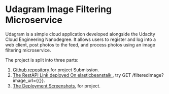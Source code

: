 # Udagram Image Filtering Microservice

Udagram is a simple cloud application developed alongside the Udacity Cloud Engineering Nanodegree. It allows users to register and log into a web client, post photos to the feed, and process photos using an image filtering microservice.

The project is split into three parts:
1. [Github repository ](https://github.com/Thibos/cloud-developer/tree/master/course-02/project/image-filter-starter-code) for project Submission. 
2. [The RestAPI Link deployed On elasticbeanstalk ](http://udagram-mahlangu-dev-dev.us-east-2.elasticbeanstalk.com/), try GET /filteredimage?image_url={{}}. 
3. [The Deployment Screenshots](https://github.com/Thibos/cloud-developer/tree/master/course-02/project/image-filter-starter-code/deployment_screenshots), for project.

